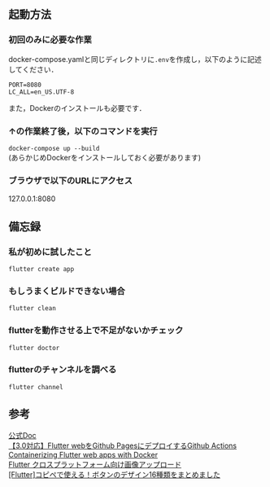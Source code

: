 ## 起動方法  
### 初回のみに必要な作業
docker-compose.yamlと同じディレクトリに`.env`を作成し，以下のように記述してください．
```
PORT=8080
LC_ALL=en_US.UTF-8
```  
また，Dockerのインストールも必要です．  

### ↑の作業終了後，以下のコマンドを実行
`docker-compose up --build`  
(あらかじめDockerをインストールしておく必要があります)  

### ブラウザで以下のURLにアクセス  
127.0.0.1:8080  

## 備忘録
### 私が初めに試したこと  
`flutter create app`  

### もしうまくビルドできない場合  
`flutter clean`  

### flutterを動作させる上で不足がないかチェック  
`flutter doctor`  

### flutterのチャンネルを調べる  
`flutter channel`  

## 参考　　
[公式Doc](https://flutter.dev/docs/get-started)  
[【3.0対応】Flutter webをGithub PagesにデプロイするGithub Actions](https://zenn.dev/nekomimi_daimao/articles/26fd2e3b763191)  
[Containerizing Flutter web apps with Docker](https://blog.logrocket.com/containerizing-flutter-web-apps-with-docker/)  
[Flutter クロスプラットフォーム向け画像アップロード](https://www.grow-tag.com/flutter/flutter-picture-upload/)  
[[Flutter]コピペで使える！ボタンのデザイン16種類をまとめました](https://qiita.com/coka__01/items/30716f42e4a909334c9f)  

